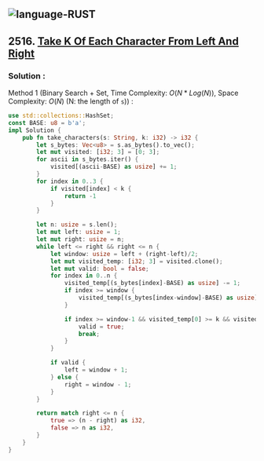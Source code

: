 ![language-RUST](https://img.shields.io/badge/RUST-8d4004?style=for-the-badge&logo=RUST)
---

## 2516. [Take K Of Each Character From Left And Right](https://leetcode.com/problems/take-k-of-each-character-from-left-and-right)

### Solution :

Method 1 (Binary Search + Set, Time Complexity: $O(N*Log(N))$, Space Complexity: $O(N)$ (N: the length of `s`)) :
```rust
use std::collections::HashSet;
const BASE: u8 = b'a';
impl Solution {
    pub fn take_characters(s: String, k: i32) -> i32 {
        let s_bytes: Vec<u8> = s.as_bytes().to_vec();
        let mut visited: [i32; 3] = [0; 3];
        for ascii in s_bytes.iter() {
            visited[(ascii-BASE) as usize] += 1;
        }
        for index in 0..3 {
            if visited[index] < k {
                return -1
            }
        }

        let n: usize = s.len();
        let mut left: usize = 1;
        let mut right: usize = n;
        while left <= right && right <= n {
            let window: usize = left + (right-left)/2;
            let mut visited_temp: [i32; 3] = visited.clone();
            let mut valid: bool = false;
            for index in 0..n {
                visited_temp[(s_bytes[index]-BASE) as usize] -= 1;
                if index >= window {
                    visited_temp[(s_bytes[index-window]-BASE) as usize] += 1;
                }

                if index >= window-1 && visited_temp[0] >= k && visited_temp[1] >= k && visited_temp[2] >= k {
                    valid = true;
                    break;
                }
            }

            if valid {
                left = window + 1;
            } else {
                right = window - 1;
            }
        }

        return match right <= n {
            true => (n - right) as i32,
            false => n as i32,
        }
    }
}
```
